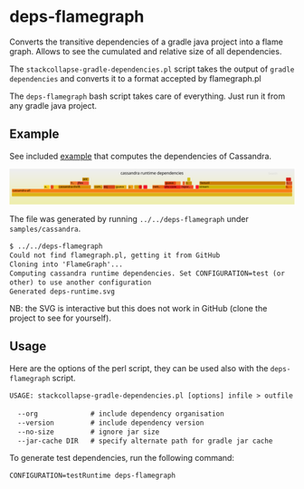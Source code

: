 # deps-flamegraph

Converts the transitive dependencies of a gradle java project into a flame
graph. Allows to see the cumulated and relative size of all dependencies.

The `stackcollapse-gradle-dependencies.pl` script takes the output of 
`gradle dependencies` and converts it to a format accepted by flamegraph.pl

The `deps-flamegraph` bash script takes care of everything. Just run it 
from any gradle java project.

## Example

See included [example](https://github.com/pcdv/deps-flamegraph/tree/master/samples/cassandra) 
that computes the dependencies of Cassandra.

![alt text](samples/cassandra/deps-runtime.svg "Cassandra dependencies")

The file was generated by running `../../deps-flamegraph` under `samples/cassandra`.
```
$ ../../deps-flamegraph
Could not find flamegraph.pl, getting it from GitHub
Cloning into 'FlameGraph'...
Computing cassandra runtime dependencies. Set CONFIGURATION=test (or other) to use another configuration
Generated deps-runtime.svg
```

NB: the SVG is interactive but this does not work in GitHub (clone the project to see for yourself).

## Usage

Here are the options of the perl script, they can be used also with the `deps-flamegraph` script.

```
USAGE: stackcollapse-gradle-dependencies.pl [options] infile > outfile

  --org             # include dependency organisation
  --version         # include dependency version
  --no-size         # ignore jar size
  --jar-cache DIR   # specify alternate path for gradle jar cache

```

To generate test dependencies, run the following command:
 ```
 CONFIGURATION=testRuntime deps-flamegraph
 ```

